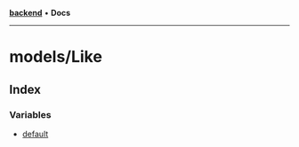 [**backend**](../../README.md) • **Docs**

***

# models/Like

## Index

### Variables

- [default](variables/default.md)
